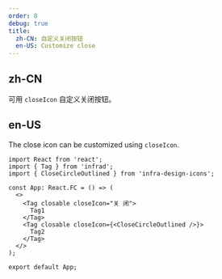 ```yaml
---
order: 8
debug: true
title:
  zh-CN: 自定义关闭按钮
  en-US: Customize close
---
```


## zh-CN

可用 `closeIcon` 自定义关闭按钮。

## en-US

The close icon can be customized using `closeIcon`.

```tsx
import React from 'react';
import { Tag } from 'infrad';
import { CloseCircleOutlined } from 'infra-design-icons';

const App: React.FC = () => (
  <>
    <Tag closable closeIcon="关 闭">
      Tag1
    </Tag>
    <Tag closable closeIcon={<CloseCircleOutlined />}>
      Tag2
    </Tag>
  </>
);

export default App;
```
